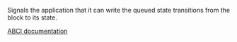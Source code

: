 Signals the application that it can write the queued state transitions
from the block to its state.

[ABCI documentation](https://docs.cometbft.com/v1/spec/abci/abci.html#commit)